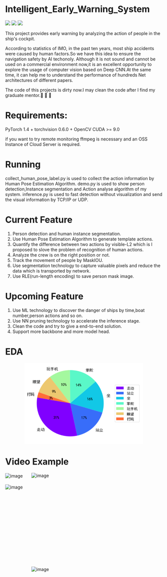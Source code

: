 # Intelligent_Early_Warning_System
![](https://img.shields.io/badge/build-passing-brightgreen) ![](https://img.shields.io/badge/author-ddmm-orange) ![](https://img.shields.io/badge/license-MIT-green)

This project provides early warning by analyzing the action of people in the ship's cockpit.

According to statistics of IMO, in the past ten years, most ship accidents were caused by human factors.So we have this idea to ensure the navigation safety by AI techonoly.
Although it is not sound and cannot be used on a commercial environment now,it is an excellent opportunity to explore the usage of computer vision based on Deep CNN.At the same time, it can help me to understand the performance of hundreds Net architectures of different papers.

The code of this projects is dirty now.I may clean the code after I find my graduate mentor.:muscle:	:muscle:	:muscle:	
# Requirements:
PyTorch 1.4 +
torchvision 0.6.0 + 
OpenCV
CUDA >= 9.0

if you want to try remote monitoring
ffmpeg is necessary and an OSS Instance of Cloud Server is required.

# Running
collect_human_pose_label.py is used to collect the action information by Human Pose Estimation Algorithm.
demo.py is used to show person detection,Instance segmentation and Action analyse algorithm of my system.
inference.py is used to fast detection without visualization and send the visual information by TCP/IP or UDP.

# Current Feature
1. Person detection and human instance segmentation.
2. Use Human Pose Estimation Algorithm to generate template actions.
3. Quantify the difference between two actions by visible-L2 which is I proposed to slove the problem of recognition of human actions.
4. Analyze the crew is on the right position or not.
5. Track the movement of people by MaskIOU.
6. Use segmentation technology to capture valuable pixels and reduce the data which is transported by network.
7. Use RLE(run-length encoding) to save person mask image.

# Upcoming Feature
1. Use ML technology to discover the danger of ships by time,boat number,person actions and so on.
2. Use NN pruning technology to accelerate the inference stage.
3. Clean the code and try to give a end-to-end solution.
4. Support more backbone and more model head.  

# EDA 

<div  align="center">    
  <img src="./images/image.svg" width = "380" height = "260"   alt="image" align=center />
</div>


# Video Example
<div  align="left">    
  <img src="./images/action_gif1.gif" width = "420" height = "300"  alt="image" align=center />
  <img src="./images/action_gif2.gif" width = "420" height = "300"  alt="image" align=right />
</div>
<br> 
<div  align="left">    
  <img src="./images/action_gif3.gif" width = "420" height = "300" alt="image" align=center />
  
  <img src="./images/action_gif4.gif" width = "420" height = "300"  alt="image" align=right />
</div>
